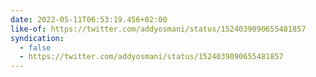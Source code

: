 ```yaml
---
date: 2022-05-11T06:53:19.456+02:00
like-of: https://twitter.com/addyosmani/status/1524039090655481857
syndication:
  - false
  - https://twitter.com/addyosmani/status/1524039090655481857
---
```

